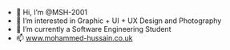 - 👋 Hi, I’m @MSH-2001
- 👀 I’m interested in Graphic + UI + UX Design and Photography
- 🌱 I’m currently a Software Engineering Student
- 📫 www.mohammed-hussain.co.uk

<!---
mohammed-sufyan-hussain/mohammed-sufyan-hussain is a ✨ special ✨ repository because its `README.md` (this file) appears on your GitHub profile.
You can click the Preview link to take a look at your changes.
--->
